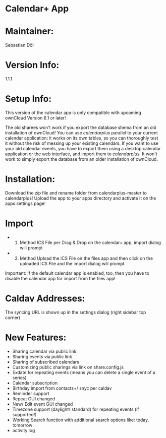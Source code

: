 Calendar+ App
=============

Maintainer:
===========
Sebastian Döll

Version Info:
============
1.1.1

Setup Info:
===========
This version of the calendar app is only compatible with upcoming ownCloud Version 8.1 or later!

The old sharees won't work if you export the database shema from an old installation of ownCloud!
You can use *calendarplus* parallel to your current calendar application: it works on its own tables, so you can thoroughly test it without the risk of messing up your existing calendars. If you want to use your old calendar events, you have to export them using a desktop calendar application or the web interface, and import them to *calendarplus.* It won't work to simply export the database from an older installation of ownCloud.


Installation:
=============
Download the zip file and rename folder from calendarplus-master to calendarplus! Upload the app to your apps directory and activate it on the apps settings page!

Import
======
- 1. Method
ICS File per Drag & Drop on the calendar+ app,  import dialog will prompt
- 2. Method
Upload the ICS File on the files app and then click on the uploaded ICS File and the import dialog will prompt

Important:
If the default calendar app is enabled, too, then you have to disable the calendar app for import from the files app!

Caldav Addresses:
==================
The syncing URL is shown up in the settings dialog (right sidebar top corner)

New Features:
=============
- Sharing calendar via public link 
- Sharing events via public link
- Sharing of subscribed calendars
- Customizing public sharings via link on share.config.js
- Exdate for repeating events (means you can delete a single event of a series)
- Calendar subscription
- Birthday import from contacts+/ snyc per caldav
- Reminder support
- Repeat GUI changed
- New/ Edit event GUI changed
- Timezone support (daylight/ standard) for repeating events (if supported!)
- Working Search function with additional search options like: today, tomorrow
- activity log

